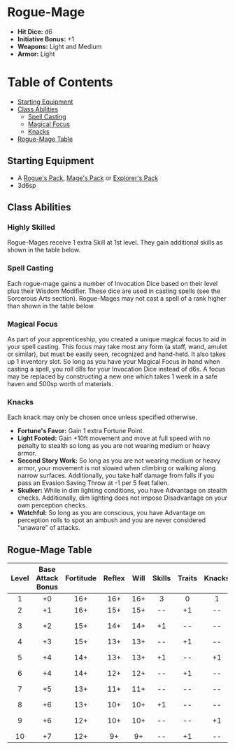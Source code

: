 # Rogue-Mage
- **Hit Dice:** d6
- **Initiative Bonus:** +1
- **Weapons:** Light and Medium
- **Armor:** Light

# Table of Contents
- [Starting Equipment](#starting-equipment)
- [Class Abilities](#class-abilities)
	- [Spell Casting](#spell-casting)
	- [Magical Focus](#magical-focus)
	- [Knacks](#knacks)
- [Rogue-Mage Table](#rogue-mage-table)

## Starting Equipment
- A [Rogue's Pack](CoinAndItsUses.md#equipment-packs), [Mage's Pack](CoinAndItsUses.md#equipment-packs) or [Explorer's Pack](CoinAndItsUses.md#equipment-packs)
- 3d6sp

## Class Abilities

### Highly Skilled
Rogue-Mages receive 1 extra Skill at 1st level.  They gain additional skills as shown in the table below.

### Spell Casting 
Each rogue-mage gains a number of Invocation Dice based on their level plus their Wisdom Modifier.  These dice are used in casting spells (see the Sorcerous Arts section).  Rogue-Mages may not cast a spell of a rank higher than shown in the table below.

### Magical Focus
As part of your apprenticeship, you created a unique magical focus to aid in your spell casting. This focus may take most any form (a staff, wand, amulet or similar), but must be easily seen, recognized and hand-held. It also takes up 1 inventory slot. So long as you have your Magical Focus in hand when casting a spell, you roll d8s for your Invocation Dice instead of d6s. A focus may be replaced by constructing a new one which takes 1 week in a safe haven and 500sp worth of materials.

### Knacks
Each knack may only be chosen once unless specified otherwise.
- **Fortune's Favor:** Gain 1 extra Fortune Point.
- **Light Footed:** Gain +10ft movement and move at full speed with no penalty to stealth so long as you are not wearing medium or heavy armor.
- **Second Story Work:** So long as you are not wearing medium or heavy armor, your movement is not slowed when climbing or walking along narrow surfaces. Additionally, you take half damage from falls if you pass an Evasion Saving Throw at -1 per 5 feet fallen.
- **Skulker:** While in dim lighting conditions, you have Advantage on stealth checks. Additionally, dim lighting does not impose Disadvantage on your own perception checks.
- **Watchful:** So long as you are conscious, you have Advantage on perception rolls to spot an ambush and you are never considered “unaware” of attacks.

## Rogue-Mage Table
| Level | Base<br/>Attack<br/>Bonus | Fortitude | Reflex | Will | Skills | Traits | Knacks | Invocation<br/>Dice | Notes |
|:-----:|:-------------------------:|:---------:|:------:|:----:|:------:|:------:|:------:|:-------------------:|:------|
|   1   |  +0                       | 16+       | 16+    | 16+  |  3     |  0     |  1     |  1d6                | Cantrips |
|   2   |  +1                       | 16+       | 15+    | 15+  | --     | +1     | --     |  2d6                |  |
|   3   |  +2                       | 15+       | 14+    | 14+  | +1     | --     | --     |  2d6                | Rank 1 Spells |
|   4   |  +3                       | 15+       | 13+    | 13+  | --     | +1     | --     |  3d6                |  |
|   5   |  +4                       | 14+       | 13+    | 13+  | +1     | --     | +1     |  4d6                | Rank 2 Spells |
|   6   |  +4                       | 14+       | 12+    | 12+  | --     | +1     | --     |  5d6                |  |
|   7   |  +5                       | 13+       | 11+    | 11+  | --     | --     | --     |  6d6                | Rank 3 Spells |
|   8   |  +6                       | 13+       | 10+    | 10+  | +1     | --     | --     |  6d6                |  |
|   9   |  +6                       | 12+       | 10+    | 10+  | --     | --     | +1     |  7d6                | Rank 4 Spells |
|  10   |  +7                       | 12+       |  9+    |  9+  | --     | +1     | --     |  8d6                |  |
